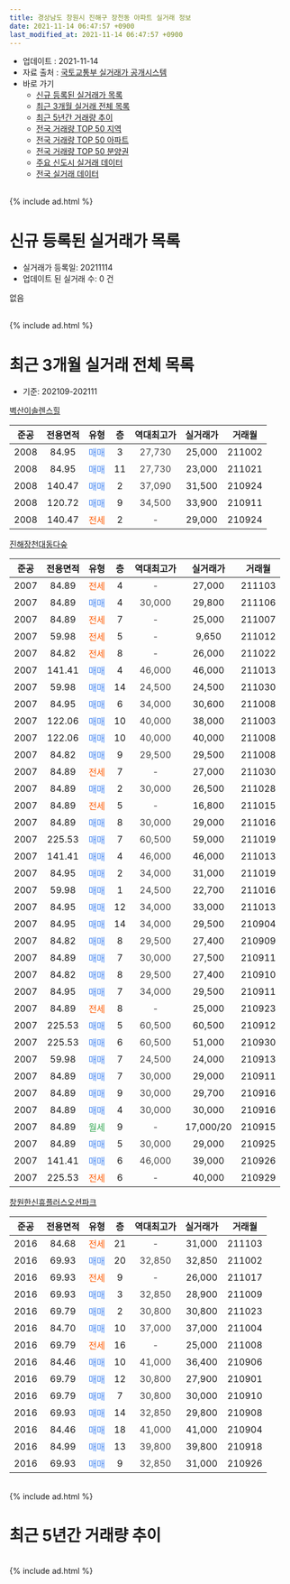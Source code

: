 ```yaml
---
title: 경상남도 창원시 진해구 장천동 아파트 실거래 정보
date: 2021-11-14 06:47:57 +0900
last_modified_at: 2021-11-14 06:47:57 +0900
---
```


* 업데이트 : 2021-11-14
* 자료 출처 : [국토교통부 실거래가 공개시스템](http://rt.molit.go.kr)
* 바로 가기
    * [신규 등록된 실거래가 목록](#신규-등록된-실거래가-목록)
    * [최근 3개월 실거래 전체 목록](#최근-3개월-실거래-전체-목록)
    * [최근 5년간 거래량 추이](#최근-5년간-거래량-추이)
    * [전국 거래량 TOP 50 지역](https://inasie.github.io/apt-trade-info/최근-3개월-전국에서-가장-거래가-많이-발생한-지역)
    * [전국 거래량 TOP 50 아파트](https://inasie.github.io/apt-trade-info/최근-3개월-전국에서-가장-거래가-많이-발생한-아파트)
    * [전국 거래량 TOP 50 분양권](https://inasie.github.io/apt-trade-info/최근-3개월-전국에서-가장-거래가-많이-발생한-분양권)
    * [주요 신도시 실거래 데이터](https://inasie.github.io/apt-trade-info/주요-신도시)
    * [전국 실거래 데이터](https://inasie.github.io/apt-trade-info/전국)
<br>
{% include ad.html %}
<br>

# 신규 등록된 실거래가 목록
* 실거래가 등록일: 20211114
* 업데이트 된 실거래 수: 0 건

없음

<br>
{% include ad.html %}
<br>

# 최근 3개월 실거래 전체 목록
* 기준: 202109-202111


[벽산이솔렌스힐](https://search.naver.com/search.naver?query=%EA%B2%BD%EC%83%81%EB%82%A8%EB%8F%84+%EC%B0%BD%EC%9B%90%EC%8B%9C+%EC%A7%84%ED%95%B4%EA%B5%AC+%EC%9E%A5%EC%B2%9C%EB%8F%99+%EB%B2%BD%EC%82%B0%EC%9D%B4%EC%86%94%EB%A0%8C%EC%8A%A4%ED%9E%90)

|준공|전용면적|유형|층|역대최고가|실거래가|거래월|
|:---:|:---:|:---:|:---:|:---:|:---:|:---:|
|2008|84.95|<span style="color:#4285f3">매매</span>|3|<span style="color:#444444">27,730</span>|25,000|211002|
|2008|84.95|<span style="color:#4285f3">매매</span>|11|<span style="color:#444444">27,730</span>|23,000|211021|
|2008|140.47|<span style="color:#4285f3">매매</span>|2|<span style="color:#444444">37,090</span>|31,500|210924|
|2008|120.72|<span style="color:#4285f3">매매</span>|9|<span style="color:#444444">34,500</span>|33,900|210911|
|2008|140.47|<span style="color:#ff5a00">전세</span>|2|<span style="color:#444444">-</span>|29,000|210924|

[진해장천대동다숲](https://search.naver.com/search.naver?query=%EA%B2%BD%EC%83%81%EB%82%A8%EB%8F%84+%EC%B0%BD%EC%9B%90%EC%8B%9C+%EC%A7%84%ED%95%B4%EA%B5%AC+%EC%9E%A5%EC%B2%9C%EB%8F%99+%EC%A7%84%ED%95%B4%EC%9E%A5%EC%B2%9C%EB%8C%80%EB%8F%99%EB%8B%A4%EC%88%B2)

|준공|전용면적|유형|층|역대최고가|실거래가|거래월|
|:---:|:---:|:---:|:---:|:---:|:---:|:---:|
|2007|84.89|<span style="color:#ff5a00">전세</span>|4|<span style="color:#444444">-</span>|27,000|211103|
|2007|84.89|<span style="color:#4285f3">매매</span>|4|<span style="color:#444444">30,000</span>|29,800|211106|
|2007|84.89|<span style="color:#ff5a00">전세</span>|7|<span style="color:#444444">-</span>|25,000|211007|
|2007|59.98|<span style="color:#ff5a00">전세</span>|5|<span style="color:#444444">-</span>|9,650|211012|
|2007|84.82|<span style="color:#ff5a00">전세</span>|8|<span style="color:#444444">-</span>|26,000|211022|
|2007|141.41|<span style="color:#4285f3">매매</span>|4|<span style="color:#444444">46,000</span>|46,000|211013|
|2007|59.98|<span style="color:#4285f3">매매</span>|14|<span style="color:#444444">24,500</span>|24,500|211030|
|2007|84.95|<span style="color:#4285f3">매매</span>|6|<span style="color:#444444">34,000</span>|30,600|211008|
|2007|122.06|<span style="color:#4285f3">매매</span>|10|<span style="color:#444444">40,000</span>|38,000|211003|
|2007|122.06|<span style="color:#4285f3">매매</span>|10|<span style="color:#444444">40,000</span>|40,000|211008|
|2007|84.82|<span style="color:#4285f3">매매</span>|9|<span style="color:#444444">29,500</span>|29,500|211008|
|2007|84.89|<span style="color:#ff5a00">전세</span>|7|<span style="color:#444444">-</span>|27,000|211030|
|2007|84.89|<span style="color:#4285f3">매매</span>|2|<span style="color:#444444">30,000</span>|26,500|211028|
|2007|84.89|<span style="color:#ff5a00">전세</span>|5|<span style="color:#444444">-</span>|16,800|211015|
|2007|84.89|<span style="color:#4285f3">매매</span>|8|<span style="color:#444444">30,000</span>|29,000|211016|
|2007|225.53|<span style="color:#4285f3">매매</span>|7|<span style="color:#444444">60,500</span>|59,000|211019|
|2007|141.41|<span style="color:#4285f3">매매</span>|4|<span style="color:#444444">46,000</span>|46,000|211013|
|2007|84.95|<span style="color:#4285f3">매매</span>|2|<span style="color:#444444">34,000</span>|31,000|211019|
|2007|59.98|<span style="color:#4285f3">매매</span>|1|<span style="color:#444444">24,500</span>|22,700|211016|
|2007|84.95|<span style="color:#4285f3">매매</span>|12|<span style="color:#444444">34,000</span>|33,000|211013|
|2007|84.95|<span style="color:#4285f3">매매</span>|14|<span style="color:#444444">34,000</span>|29,500|210904|
|2007|84.82|<span style="color:#4285f3">매매</span>|8|<span style="color:#444444">29,500</span>|27,400|210909|
|2007|84.89|<span style="color:#4285f3">매매</span>|7|<span style="color:#444444">30,000</span>|27,500|210911|
|2007|84.82|<span style="color:#4285f3">매매</span>|8|<span style="color:#444444">29,500</span>|27,400|210910|
|2007|84.95|<span style="color:#4285f3">매매</span>|7|<span style="color:#444444">34,000</span>|29,500|210911|
|2007|84.89|<span style="color:#ff5a00">전세</span>|8|<span style="color:#444444">-</span>|25,000|210923|
|2007|225.53|<span style="color:#4285f3">매매</span>|5|<span style="color:#444444">60,500</span>|60,500|210912|
|2007|225.53|<span style="color:#4285f3">매매</span>|6|<span style="color:#444444">60,500</span>|51,000|210930|
|2007|59.98|<span style="color:#4285f3">매매</span>|7|<span style="color:#444444">24,500</span>|24,000|210913|
|2007|84.89|<span style="color:#4285f3">매매</span>|7|<span style="color:#444444">30,000</span>|29,000|210911|
|2007|84.89|<span style="color:#4285f3">매매</span>|9|<span style="color:#444444">30,000</span>|29,700|210916|
|2007|84.89|<span style="color:#4285f3">매매</span>|4|<span style="color:#444444">30,000</span>|30,000|210916|
|2007|84.89|<span style="color:#34a853">월세</span>|9|<span style="color:#444444">-</span>|17,000/20|210915|
|2007|84.89|<span style="color:#4285f3">매매</span>|5|<span style="color:#444444">30,000</span>|29,000|210925|
|2007|141.41|<span style="color:#4285f3">매매</span>|6|<span style="color:#444444">46,000</span>|39,000|210926|
|2007|225.53|<span style="color:#ff5a00">전세</span>|6|<span style="color:#444444">-</span>|40,000|210929|


<script async src="//pagead2.googlesyndication.com/pagead/js/adsbygoogle.js"></script>
<!-- 기본 -->
<ins class="adsbygoogle"
     style="display:block"
     data-ad-client="ca-pub-2446590836940007"
     data-ad-slot="1659523306"
     data-ad-format="auto"
     data-full-width-responsive="true"></ins>
<script>
(adsbygoogle = window.adsbygoogle || []).push({});
</script>


[창원한신휴플러스오션파크](https://search.naver.com/search.naver?query=%EA%B2%BD%EC%83%81%EB%82%A8%EB%8F%84+%EC%B0%BD%EC%9B%90%EC%8B%9C+%EC%A7%84%ED%95%B4%EA%B5%AC+%EC%9E%A5%EC%B2%9C%EB%8F%99+%EC%B0%BD%EC%9B%90%ED%95%9C%EC%8B%A0%ED%9C%B4%ED%94%8C%EB%9F%AC%EC%8A%A4%EC%98%A4%EC%85%98%ED%8C%8C%ED%81%AC)

|준공|전용면적|유형|층|역대최고가|실거래가|거래월|
|:---:|:---:|:---:|:---:|:---:|:---:|:---:|
|2016|84.68|<span style="color:#ff5a00">전세</span>|21|<span style="color:#444444">-</span>|31,000|211103|
|2016|69.93|<span style="color:#4285f3">매매</span>|20|<span style="color:#444444">32,850</span>|32,850|211002|
|2016|69.93|<span style="color:#ff5a00">전세</span>|9|<span style="color:#444444">-</span>|26,000|211017|
|2016|69.93|<span style="color:#4285f3">매매</span>|3|<span style="color:#444444">32,850</span>|28,900|211009|
|2016|69.79|<span style="color:#4285f3">매매</span>|2|<span style="color:#444444">30,800</span>|30,800|211023|
|2016|84.70|<span style="color:#4285f3">매매</span>|10|<span style="color:#444444">37,000</span>|37,000|211004|
|2016|69.79|<span style="color:#ff5a00">전세</span>|16|<span style="color:#444444">-</span>|25,000|211008|
|2016|84.46|<span style="color:#4285f3">매매</span>|10|<span style="color:#444444">41,000</span>|36,400|210906|
|2016|69.79|<span style="color:#4285f3">매매</span>|12|<span style="color:#444444">30,800</span>|27,900|210901|
|2016|69.79|<span style="color:#4285f3">매매</span>|7|<span style="color:#444444">30,800</span>|30,000|210910|
|2016|69.93|<span style="color:#4285f3">매매</span>|14|<span style="color:#444444">32,850</span>|29,800|210908|
|2016|84.46|<span style="color:#4285f3">매매</span>|18|<span style="color:#444444">41,000</span>|41,000|210904|
|2016|84.99|<span style="color:#4285f3">매매</span>|13|<span style="color:#444444">39,800</span>|39,800|210918|
|2016|69.93|<span style="color:#4285f3">매매</span>|9|<span style="color:#444444">32,850</span>|31,000|210926|


<br>
{% include ad.html %}
<br>

# 최근 5년간 거래량 추이


<div style="width:100%;">
    <canvas id="deal_progress" height="200"></canvas>
</div>

<script>
new Chart(document.getElementById("deal_progress"), {
    type: 'line',
    data: {
        labels: ['201611','201612','201701','201702','201703','201704','201705','201706','201707','201708','201709','201710','201711','201712','201801','201802','201803','201804','201805','201806','201807','201808','201809','201810','201811','201812','201901','201902','201903','201904','201905','201906','201907','201908','201909','201910','201911','201912','202001','202002','202003','202004','202005','202006','202007','202008','202009','202010','202011','202012','202101','202102','202103','202104','202105','202106','202107','202108','202109','202110','202111'],
        datasets: [{
            label: '매매',
            pointRadius: 1,
            data: [8, 11, 2, 9, 3, 2, 5, 12, 7, 14, 8, 5, 9, 6, 12, 7, 9, 9, 4, 6, 8, 4, 12, 12, 6, 5, 10, 10, 11, 11, 8, 18, 14, 7, 16, 14, 21, 27, 14, 25, 9, 19, 26, 35, 24, 23, 22, 22, 54, 27, 12, 13, 21, 48, 21, 25, 40, 25, 22, 19, 1],
            borderColor: "rgba(255, 201, 14, 1)",
            backgroundColor: "rgba(255, 201, 14, 0.5)",
            fill: false,
            lineTension: 0
        },{
            label: '전월세',
            pointRadius: 1,
            data: [8, 2, 10, 4, 5, 4, 7, 6, 4, 6, 6, 7, 8, 10, 11, 17, 17, 18, 23, 19, 18, 12, 14, 11, 9, 6, 7, 12, 10, 5, 8, 8, 8, 6, 6, 8, 12, 8, 7, 13, 6, 8, 6, 11, 9, 2, 4, 6, 5, 6, 8, 7, 6, 10, 11, 7, 1, 17, 4, 7, 2],
            borderColor: "rgba(0, 141, 185, 1)",
            backgroundColor: "rgba(0, 141, 185, 0.5)",
            fill: false,
            lineTension: 0
        }
        ]
    },
    options: {
        responsive: true,
        title: {
            display: false
        },
        tooltips: {
            mode: 'index',
            intersect: false
        },
        hover: {
            mode: 'nearest',
            intersect: true
        },
        scales: {
            xAxes: [{
                display: true,
                scaleLabel: {
                    display: true,
                    labelString: '년/월'
                }
            }],
            yAxes: [{
                display: true,
                ticks: {
                    suggestedMin: 0,
                },
                scaleLabel: {
                    display: true,
                    labelString: '실거래 수'
                }
            }]
        }
    }
});

</script>


<br>
{% include ad.html %}
<br>

